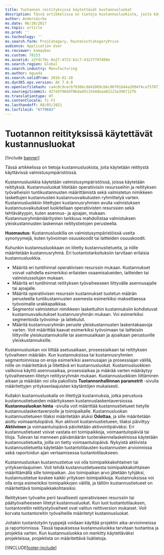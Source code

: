 ```yaml
---
title: Tuotannon reitityksissä käytettävät kustannusluokat
description: Tässä artikkelissa on tietoja kustannusluokista, joita käytetään reititystä käyttävissä valmistusympäristöissä.
author: AndersGirke
ms.date: 06/20/2017
ms.topic: article
ms.prod: ''
ms.technology: ''
ms.search.form: ProjCategory, RouteCostCategoryPrice
audience: Application User
ms.reviewer: kamaybac
ms.custom: 78153
ms.assetid: a3fdc76c-0a27-4723-b1c7-4322f707d89e
ms.search.region: Global
ms.search.industry: Manufacturing
ms.author: mguada
ms.search.validFrom: 2016-02-28
ms.dyn365.ops.version: AX 7.0.0
ms.openlocfilehash: ca4c0c9cecb79366cdd41069cb6c96f01b44a2094f4caf57077c391beb6ac106
ms.sourcegitcommit: 42fe9790ddf0bdad911544deaa82123a396712fb
ms.translationtype: HT
ms.contentlocale: fi-FI
ms.lasthandoff: 08/05/2021
ms.locfileid: "6779683"
---
```

# <a name="cost-categories-used-in-production-routing"></a>Tuotannon reitityksissä käytettävät kustannusluokat

[!include [banner](../includes/banner.md)]

Tässä artikkelissa on tietoja kustannusluokista, joita käytetään reititystä käyttävissä valmistusympäristöissä.

Kustannusluokkia käytetään valmistusympäristöissä, joissa käytetään reitityksiä. Kustannusluokat liitetään operatiivisiin resursseihin ja reitityksen työvaiheisiin tuntikustannusten määrittämistä sekä valmistetun nimikkeen laskettujen kustannusten kustannusvaikutusten ryhmittelyä varten. Kustannusluokkiin liitettyjen kustannusryhmien avulla valmistuksen kustannusvaikutukset luokitellaan operatiivisten resurssien sekä tehtävätyypin, kuten asennus- ja ajoajan, mukaan. Kustannusryhmämääritysten tarkkuus mahdollistaa valmistuksen yleiskustannusten laskennan reititystietojen perusteella. 

**Huomautus:** Kustannusluokilla on valmistusympäristöissä useita synonyymejä, kuten työvoiman osuuskoodit tai laitteiden osuuskoodit. 

Kuhunkin kustannusluokkaan on liitetty kustannustietueita, ja niille määritetään kustannusryhmä. Eri tuotantotarkoituksiin tarvitaan erilaisia kustannusluokkia.

-   Määritä eri tuntihinnat operatiivisen resurssin mukaan. Kustannukset voivat vaihdella esimerkiksi erilaisten osaamisalueiden, laitteiden tai valmistussolujen mukaan.
-   Määritä eri tuntihinnat reitityksen työvaiheeseen liittyvälle asennusajalle tai ajoajalle.
-   Määritä operatiivisen resurssin kustannukset tuotetun määrän perusteella tuntikustannusten asemesta esimerkiksi maksettaessa työvoimalle urakkapalkkaa.
-   Segmentoi valmistetun nimikkeen laskettuihin kustannuksiin kohdistuvat kustannusvaikutukset kustannusryhmän mukaan. Voi esimerkiksi segmentoida työvoima- ja laitekulut.
-   Määritä kustannusryhmän peruste yleiskustannusten laskentakaavoja varten. Voit määrittää kaavat esimerkiksi työvoimaan tai laitteisiin liittyville yleiskustannuksille tai asennusaikaan ja ajoaikaan perustuville yleiskustannuksille.

Kustannusluokan voi liittää asetusaikaan, prosessiaikaan tai reitityksen työvaiheen määrään. Kun kustannuksissa tai kustannusryhmien segmentoinnissa on eroja esimerkiksi asennusajan ja prosessiajan välillä, niille on määritettävä ja liitettävä eri kustannusluokat. Kustannusluokkien valikoiva käyttö asennusaikaa, prosessiaikaa ja määrää varten määräytyy työvaiheeseen liitetyn reititysryhmän mukaan. Kustannusluokkien liittäminen aikaan ja määrään voi olla pakollista **Tuotannonhallinnan parametrit** -sivulla määritettyjen yrityksenlaajuisten käytäntöjen mukaisesti. 

Kullakin kustannusluokalla on liitettyjä kustannuksia, jotka perustuva kustannustietueiden määritykseen kustannuslaskentaversiossa. **Kustannusluokan hinta** -sivulla voit määrittää kustannustietueet tietylle kustannuslaskentaversiolle ja toimipaikalle. Kustannusluokan kustannustietueen tilaksi määritetään aluksi **Odottaa**, ja sille määritetään aiottu voimaantulopäivä. Kun aktivoit kustannustietueen, tilaksi päivittyy **Aktiivinen** ja voimaantulopäivä päivitetään aktivointipäiväksi. Eri kustannustietueet voivat vastata eri toimipaikkoja, voimaantulopäiviä tai tiloja. Tulevan tai menneen päivämäärän tuoterakennelaskelmissa käytetään kustannustietueita, joilla on tietty voimaantulopäivä. Nykyistä aktiivista kustannustietuetta käytetään tuotantotilausten kustannusten arvioinnissa sekä raportoidun ajan vertaamisessa tuotantotilaukseen. 

Kustannusluokan kustannustietue voi olla toimipaikkakohtainen tai yrityksenlaajuinen. Voit tehdä kustannustietueesta toimipaikkakohtaisen määrittämällä sille toimipaikan. Jos toimipaikan arvo jätetään tyhjäksi, kustannustietue koskee kaikki yrityksen toimipaikkoja. Kustannuksissa voi olla eroja esimerkiksi toimipaikkojen välillä, ja tällöin kustannustietueet on määritettävä toimipaikkakohtaisiksi. 

Reitityksen työvaihe perii tavallisesti operatiiviseen resurssiin tai päätyövaiheeseen liitetyt kustannusluokat. Kun luot tuotantotilauksen, tuotantoreitin reititystyövaiheet ovat valitun reittiversion mukaiset. Voit korvata tuotantoreitin työvaiheille määritetyt kustannusluokat. 

Joitakin tuotantotyön tyyppejä voidaan käyttää projektin aika-arvioinneissa ja raportoinnissa. Tässä tapauksessa kustannusluokka tarvitaan tuotantoa ja projektia varten. Kun kustannusluokka on merkitty käytettäväksi projekteissa, projektista on määritettävä lisätietoja.





[!INCLUDE[footer-include](../../includes/footer-banner.md)]